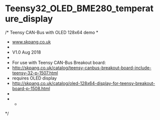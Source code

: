 # Teensy32_OLED_BME280_temperature_display

/* Teensy CAN-Bus with OLED 128x64 demo
 *  
 * www.skpang.co.uk
 * 
 * V1.0 Aug 2018
 *  
 * For use with Teensy CAN-Bus Breakout board:
 * http://skpang.co.uk/catalog/teensy-canbus-breakout-board-include-teensy-32-p-1507.html
 * requires OLED display
 * http://skpang.co.uk/catalog/oled-128x64-display-for-teensy-breakout-board-p-1508.html
 * 
 * *  
 */
